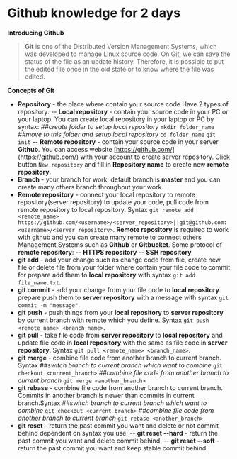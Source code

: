 # Github knowledge for 2 days

**Introducing Github**
> **Git** is one of the Distributed Version Management Systems, which was developed to manage Linux source code. On Git, we can save the status of the file as an update history. Therefore, it is possible to put the edited file once in the old state or to know where the file was edited.

**Concepts of Git**
- **Repository** - the place where contain your source code.Have 2 types of repository:
-- **Local repository** - contain your source code in your PC or your laptop. You can create local repository in your laptop or PC by syntax:
*##create folder to setup local repository*
`mkdir folder_name`
*##move to this folder and setup local repository*
`cd folder_name`
`git init`
-- **Remote repository** - contain your source code in your server **Github**. You can access website [https://github.com/](https://github.com/) with your account to create server repository.
Click button `New repository` and fill in **Repository name** to  create new **remote repository**.
- **Branch** - your branch for work, default branch is **master** and you can create many others branch throughout your work.
- **Remote repository** - connect your local repository to remote repository(server repository) to update your code, pull code from remote repository to local repository. Syntax `git remote add <remote_name> https://github.com/<username>/<server_repository>||git@github.com:<username>/<server_repository>`. **Remote repository** is required to work with github and you can create many remote to connect others Management Systems such as **Github** or **Gitbucket**. Some protocol of **remote repository**:
-- **HTTPS repository**
-- **SSH repository** 
- **git add** - add your change such as change code from file, create new file or delete file from your folder where contain your file code to commit for prepare add them to **local repository** with syntax `git add file_name.txt`.
- **git commit** - add your change from your file code to **local repository** prepare push them to **server repository** with a message with syntax `git commit -m "message"`.
- **git push** - push things from your **local repository** to **server repository** by current branch with remote which you define. Syntax `git push <remote_name> <branch_name>`.
- **git pull** - take file code from **server repository** to **local repository** and update file code in **local repository** with the same as file code in **server repository**. Syntax `git pull <remote_name> <branch_name>`.
- **git merge** - combine file code from another branch to current branch. Syntax
*##switch branch to current branch which want to combine*
`git checkout <current_branch>`
*##combine file code from another branch to current branch*
`git merge <another_branch>`
- **git rebase** - combine file code from another branch to current branch. Commits in another branch is newer than commits in current branch.Syntax
*##switch branch to current branch which want to combine*
`git checkout <current_branch>`
*##combine file code from another branch to current branch*
`git rebase <another_branch>`
- **git reset** - return the past commit you want and delete or not commit behind dependent on syntax you use:
-- **git reset --hard** - return the past commit you want and delete commit behind.
-- **git reset --soft** - return the past commit you want and keep stable commit behind.
